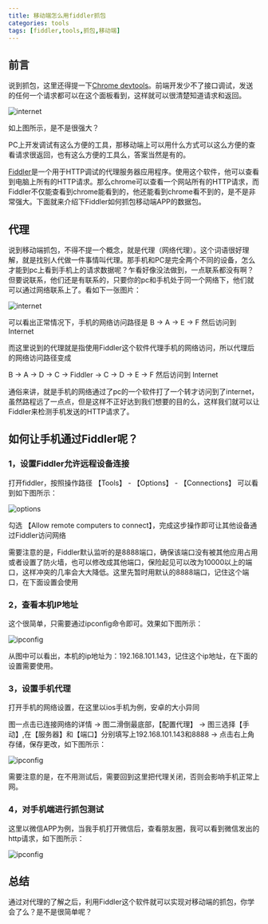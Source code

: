 ```yaml
---
title: 移动端怎么用fiddler抓包
categories: tools
tags: [fiddler,tools,抓包,移动端]
---
```


## 前言

说到抓包，这里还得提一下[Chrome devtools][network]。前端开发少不了接口调试，发送的任何一个请求都可以在这个面板看到，这样就可以很清楚知道请求和返回。

![internet]({{site.baseurl}}/assets/images/post/tools/fiddler/panes.png)

如上图所示，是不是很强大？

PC上开发调试有这么方便的工具，那移动端上可以用什么方式可以这么方便的查看请求很返回，也有这么方便的工具么，答案当然是有的。

[Fiddler][fiddler]是一个用于HTTP调试的代理服务器应用程序。使用这个软件，他可以查看到电脑上所有的HTTP请求。那么chrome可以查看一个网站所有的HTTP请求，而Fiddler不仅能查看到chrome能看到的，他还能看到chrome看不到的，是不是非常强大。下面就来介绍下Fiddler如何抓包移动端APP的数据包。

## 代理

说到移动端抓包，不得不提一个概念，就是代理（网络代理）。这个词语很好理解，就是找别人代做一件事情叫代理。那手机和PC是完全两个不同的设备，怎么才能到pc上看到手机上的请求数据呢？乍看好像没法做到，一点联系都没有啊？但要说联系，他们还是有联系的，只要你的pc和手机处于同一个网络下，他们就可以通过网络联系上了。看如下一张图片：

![internet]({{site.baseurl}}/assets/images/post/tools/fiddler/fiddler-internet.jpg)


可以看出正常情况下，手机的网络访问路径是 B -> A -> E -> F 然后访问到 Internet

而这里说到的代理就是指使用Fiddler这个软件代理手机的网络访问，所以代理后的网络访问路径变成

B -> A -> D -> C -> Fiddler -> C -> D -> E -> F 然后访问到 Internet

通俗来讲，就是手机的网络通过了pc的一个软件打了一个转才访问到了internet，虽然路程远了一点点，但是这样不正好达到我们想要的目的么，这样我们就可以让Fiddler来检测手机发送的HTTP请求了。

## 如何让手机通过Fiddler呢？

### 1，设置Fiddler允许远程设备连接

打开fiddler，按照操作路径 【Tools】 - 【Options】 - 【Connections】 可以看到如下图所示：

![options]({{site.baseurl}}/assets/images/post/tools/fiddler/fiddler-options.jpg)

勾选 【Allow remote computers to connect】，完成这步操作即可让其他设备通过Fiddler访问网络

需要注意的是，Fiddler默认监听的是8888端口，确保该端口没有被其他应用占用或者设置了防火墙，也可以修改成其他端口，保险起见可以改为10000以上的端口，这样冲突的几率会大大降低。这里先暂时用默认的8888端口，记住这个端口，在下面设置会使用

### 2，查看本机IP地址

这个很简单，只需要通过ipconfig命令即可。效果如下图所示：

![ipconfig]({{site.baseurl}}/assets/images/post/tools/fiddler/fiddler-ipconfig.jpg)

从图中可以看出，本机的ip地址为：192.168.101.143，记住这个ip地址，在下面的设置需要使用。

### 3，设置手机代理

打开手机的网络设置，在这里以ios手机为例，安卓的大小异同

图一点击已连接网络的详情 -> 图二滑倒最底部，【配置代理】 -> 图三选择【手动】,在【服务器】和【端口】分别填写上192.168.101.143和8888 -> 点击右上角存储，保存更改，如下图所示：

![ipconfig]({{site.baseurl}}/assets/images/post/tools/fiddler/fiddler-iphone.jpg)

需要注意的是，在不用测试后，需要回到这里把代理关闭，否则会影响手机正常上网。

### 4，对手机端进行抓包测试

这里以微信APP为例，当我手机打开微信后，查看朋友圈，我可以看到微信发出的http请求，如下图所示：


![ipconfig]({{site.baseurl}}/assets/images/post/tools/fiddler/fiddler-network.jpg)


## 总结

通过对代理的了解之后，利用Fiddler这个软件就可以实现对移动端的抓包，你学会了么？是不是很简单呢？



[network]: https://developers.google.com/web/tools/chrome-devtools#%E7%BD%91%E7%BB%9C%E9%9D%A2%E6%9D%BF
[fiddler]: https://www.telerik.com/fiddler